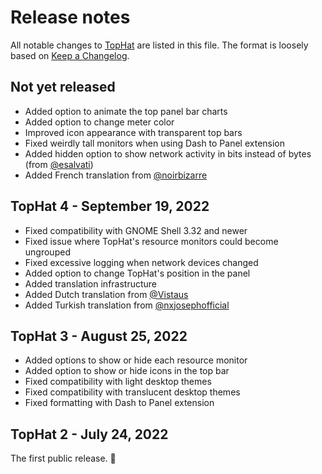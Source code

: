 # Release notes

All notable changes to [TopHat] are listed in this file. The format is loosely
based on [Keep a Changelog].

## Not yet released

- Added option to animate the top panel bar charts
- Added option to change meter color
- Improved icon appearance with transparent top bars
- Fixed weirdly tall monitors when using Dash to Panel extension
- Added hidden option to show network activity in bits instead of bytes (from [@esalvati](https://github.com/esalvati))
- Added French translation from [@noirbizarre](https://github.com/noirbizarre)

## TopHat 4 - September 19, 2022

- Fixed compatibility with GNOME Shell 3.32 and newer
- Fixed issue where TopHat's resource monitors could become ungrouped
- Fixed excessive logging when network devices changed
- Added option to change TopHat's position in the panel
- Added translation infrastructure
- Added Dutch translation from [@Vistaus](https://github.com/Vistaus)
- Added Turkish translation from
  [@nxjosephofficial](https://github.com/nxjosephofficial)

## TopHat 3 - August 25, 2022

- Added options to show or hide each resource monitor
- Added option to show or hide icons in the top bar
- Fixed compatibility with light desktop themes
- Fixed compatibility with translucent desktop themes
- Fixed formatting with Dash to Panel extension

## TopHat 2 - July 24, 2022

The first public release. 🎉️

[TopHat]: https://extensions.gnome.org/extension/5219/tophat/
[Keep a Changelog]: https://keepachangelog.com/en/1.0.0/
